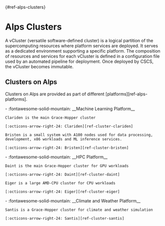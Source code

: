 [](){#ref-alps-clusters}
# Alps Clusters

A vCluster (versatile software-defined cluster) is a logical partition of the supercomputing resources where platform services are deployed. It serves as a dedicated environment supporting a specific platform. The composition of resources and services for each vCluster is defined in a configuration file used by an automated pipeline for deployment. Once deployed by CSCS, the vCluster becomes immutable.

## Clusters on Alps

Clusters on Alps are provided as part of different [platforms][ref-alps-platforms].

<div class="grid cards" markdown>
-   :fontawesome-solid-mountain: __Machine Learning Platform__

    Clariden is the main Grace-Hopper cluster

    [:octicons-arrow-right-24: Clariden][ref-cluster-clariden]

    Bristen is a small system with A100 nodes used for data processing, development, x86 workloads and ML inference services.

    [:octicons-arrow-right-24: Bristen][ref-cluster-bristen]
</div>

<div class="grid cards" markdown>
-   :fontawesome-solid-mountain: __HPC Platform__

    Daint is the main Grace-Hopper cluster for GPU workloads

    [:octicons-arrow-right-24: Daint][ref-cluster-daint]

    Eiger is a large AMD-CPU cluster for CPU workloads

    [:octicons-arrow-right-24: Eiger][ref-cluster-eiger]
</div>

<div class="grid cards" markdown>
-   :fontawesome-solid-mountain: __Climate and Weather Platform__

    Santis is a Grace-Hopper cluster for climate and weather simulation

    [:octicons-arrow-right-24: Santis][ref-cluster-santis]
</div>



